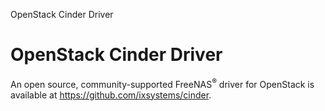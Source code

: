 <div class="index">

OpenStack Cinder Driver

</div>

OpenStack Cinder Driver
=======================

An open source, community-supported FreeNAS<sup>®</sup> driver for
OpenStack is available at <https://github.com/ixsystems/cinder>.
